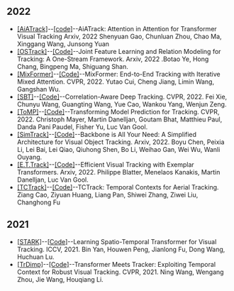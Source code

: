 ## 2022
* [[AiATrack]](https://arxiv.org/pdf/2207.09603.pdf)--[[code]](https://github.com/Little-Podi/AiATrack)--AiATrack: Attention in Attention for Transformer Visual Tracking Arxiv, 2022 Shenyuan Gao, Chunluan Zhou, Chao Ma, Xinggang Wang, Junsong Yuan
* [[OSTrack]](https://arxiv.org/pdf/2203.11991v1.pdf)--[[Code]](https://github.com/botaoye/OSTrack)--Joint Feature Learning and Relation Modeling for Tracking: A One-Stream Framework. Arxiv, 2022 .Botao Ye, Hong Chang, Bingpeng Ma, Shiguang Shan.
* [[MixFormer]](https://arxiv.org/pdf/2203.11082.pdf)--[[Code]](https://github.com/MCG-NJU/MixFormer)--MixFormer: End-to-End Tracking with Iterative Mixed Attention. CVPR, 2022.
Yutao Cui, Cheng Jiang, Limin Wang, Gangshan Wu.
* [[SBT]](https://arxiv.org/abs/2203.01666)--[[Code]](https://github.com/wangdongdut/Online-Visual-Tracking-SOTA/blob/master)--Correlation-Aware Deep Tracking. CVPR, 2022. Fei Xie, Chunyu Wang, Guangting Wang, Yue Cao, Wankou Yang, Wenjun Zeng.
* [[ToMP]](https://arxiv.org/abs/2203.11192)--[[Code]](https://github.com/visionml/pytracking)--Transforming Model Prediction for Tracking. CVPR, 2022. Christoph Mayer, Martin Danelljan, Goutam Bhat, Matthieu Paul, Danda Pani Paudel, Fisher Yu, Luc Van Gool.
* [[SimTrack]](https://arxiv.org/abs/2203.05328)--[[Code]](https://github.com/wangdongdut/Online-Visual-Tracking-SOTA/blob/master)--Backbone is All Your Need: A Simplified Architecture for Visual Object Tracking. Arxiv, 2022. Boyu Chen, Peixia Li, Lei Bai, Lei Qiao, Qiuhong Shen, Bo Li, Weihao Gan, Wei Wu, Wanli Ouyang. 
* [[E.T.Track]](https://arxiv.org/abs/2112.09686)--[[Code]](https://github.com/wangdongdut/Online-Visual-Tracking-SOTA/blob/master)--Efficient Visual Tracking with Exemplar Transformers. Arxiv, 2022. Philippe Blatter, Menelaos Kanakis, Martin Danelljan, Luc Van Gool. 
* [[TCTrack]](https://link.zhihu.com/?target=https%3A//arxiv.org/abs/2203.01885)--[[Code]](https://link.zhihu.com/?target=https%3A//github.com/vision4robotics/TCTrack)--TCTrack: Temporal Contexts for Aerial Tracking. Ziang Cao, Ziyuan Huang, Liang Pan, Shiwei Zhang, Ziwei Liu, Changhong Fu
## 2021
* [[STARK]](https://openaccess.thecvf.com/content/ICCV2021/html/Yan_Learning_Spatio-Temporal_Transformer_for_Visual_Tracking_ICCV_2021_paper.html)--[[Code]](https://github.com/researchmm/Stark)--Learning Spatio-Temporal Transformer for Visual Tracking. ICCV, 2021. Bin Yan, Houwen Peng, Jianlong Fu, Dong Wang, Huchuan Lu.
* [[TrDimp]](https://arxiv.org/abs/2103.11681)--[[Code]](https://github.com/594422814/TransformerTrack)--Transformer Meets Tracker: Exploiting Temporal Context for Robust Visual Tracking. CVPR, 2021. Ning Wang, Wengang Zhou, Jie Wang, Houqiang Li.
